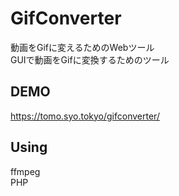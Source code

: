 # GifConverter
動画をGifに変えるためのWebツール  
GUIで動画をGifに変換するためのツール

## DEMO
<a href="https://tomo.syo.tokyo/gifconverter/">https://tomo.syo.tokyo/gifconverter/</a>  

## Using
ffmpeg  
PHP  

